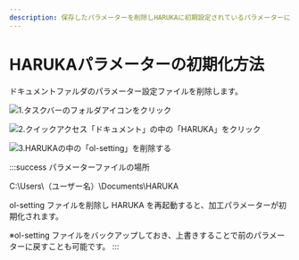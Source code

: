 ```yaml
---
description: 保存したパラメーターを削除しHARUKAに初期設定されているパラメーターに戻す
---
```


# HARUKAパラメーターの初期化方法

ドキュメントファルダのパラメーター設定ファイルを削除します。

![1.タスクバーのフォルダアイコンをクリック](/assets/img\_20200821\_02.png)

![2.クイックアクセス「ドキュメント」の中の「HARUKA」をクリック](/assets/img\_20200821\_01.png)

![3.HARUKAの中の「ol-setting」を削除する](/assets/img\_20200821\_03.png)

:::success
パラメーターファイルの場所

C:\Users\（ユーザー名）\Documents\HARUKA

ol-setting ファイルを削除し HARUKA を再起動すると、加工パラメーターが初期化されます。

※ol-setting ファイルをバックアップしておき、上書きすることで前のパラメーターに戻すことも可能です。
:::
